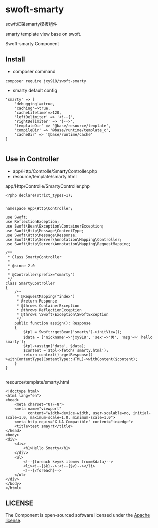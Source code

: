 # swoft-smarty

sowft框架smarty模板组件

smarty template view base on swoft.

Swoft-smarty Component


## Install

- composer command

```
composer require jxy918/swoft-smarty

```

- smarty default config

```
'smarty' => [
    'debugging'=>true,
    'caching'=>true,
    'cacheLifetime'=>120,
    'leftDelimiter' => '<!--{',
    'rightDelimiter' => '}-->',
    'templateDir' => '@base/resource/template',
    'compileDir' => '@base/runtime/template_c',
    'cacheDir' => '@base/runtime/cache'
]


```


## Use in Controller

- app/Http/Controlle/SmartyController.php
- resource/template/smarty.html

app/Http/Controlle/SmartyController.php

```
<?php declare(strict_types=1);


namespace App\Http\Controller;

use Swoft;
use ReflectionException;
use Swoft\Bean\Exception\ContainerException;
use Swoft\Http\Message\ContentType;
use Swoft\Http\Message\Response;
use Swoft\Http\Server\Annotation\Mapping\Controller;
use Swoft\Http\Server\Annotation\Mapping\RequestMapping;

/**
 * Class SmartyController
 *
 * @since 2.0
 *
 * @Controller(prefix="smarty")
 */
class SmartyController
{
    /**
     * @RequestMapping("index")
     * @return Response
     * @throws ContainerException
     * @throws ReflectionException
     * @throws \Swoft\Exception\SwoftException
     */
    public function assign(): Response
    {
        $tpl = Swoft::getBean('smarty')->initView();
        $data = ['nickname'=>'jxy918', 'sex'=>'男', 'msg'=>' hello smarty'];
        $tpl->assign('data', $data);
        $content = $tpl->fetch('smarty.html');
        return context()->getResponse()->withContentType(ContentType::HTML)->withContent($content);
    }
}


```

resource/template/smarty.html

```
<!doctype html>
<html lang="en">
<head>
    <meta charset="UTF-8">
    <meta name="viewport"
          content="width=device-width, user-scalable=no, initial-scale=1.0, maximum-scale=1.0, minimum-scale=1.0">
    <meta http-equiv="X-UA-Compatible" content="ie=edge">
    <title>test smayrt</title>
</head>
<body>
<div>
    <div>
        <h1>Hello Smarty</h1>
    </div>
    <ul>
        <!--{foreach key=k item=v from=$data}-->
        <li><!--{$k}-->:<!--{$v}--></li>
        <!--{/foreach}-->
    </ul>
</div>
</body>
</html>

```

## LICENSE

The Component is open-sourced software licensed under the [Apache license](LICENSE).